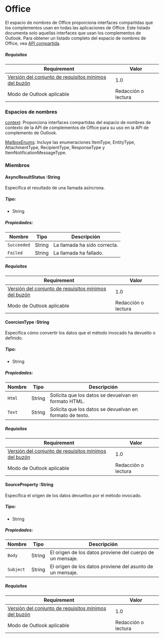  

# <a name="office"></a>Office

El espacio de nombres de Office proporciona interfaces compartidas que los complementos usan en todas las aplicaciones de Office. Este listado documenta solo aquellas interfaces que usan los complementos de Outlook. Para obtener un listado completo del espacio de nombres de Office, vea [API compartida](../shared/shared-api.md).

##### <a name="requirements"></a>Requisitos

|Requirement| Valor|
|---|---|
|[Versión del conjunto de requisitos mínimos del buzón](./tutorial-api-requirement-sets.md)| 1.0|
|Modo de Outlook aplicable| Redacción o lectura|

### <a name="namespaces"></a>Espacios de nombres

[context](Office.context.md): Proporciona interfaces compartidas del espacio de nombres de contexto de la API de complementos de Office para su uso en la API de complemento de Outlook.

[MailboxEnums](Office.MailboxEnums.md): Incluye las enumeraciones ItemType, EntityType, AttachmentType, RecipientType, ResponseType y ItemNotificationMessageType.

### <a name="members"></a>Miembros

####  <a name="asyncresultstatus-:string"></a>AsyncResultStatus :String

Especifica el resultado de una llamada asíncrona.

##### <a name="type:"></a>Tipo:

*   String

##### <a name="properties:"></a>Propiedades:

|Nombre| Tipo| Descripción|
|---|---|---|
|`Succeeded`| String|La llamada ha sido correcta.|
|`Failed`| String|La llamada ha fallado.|

##### <a name="requirements"></a>Requisitos

|Requirement| Valor|
|---|---|
|[Versión del conjunto de requisitos mínimos del buzón](./tutorial-api-requirement-sets.md)| 1.0|
|Modo de Outlook aplicable| Redacción o lectura|
####  <a name="coerciontype-:string"></a>CoercionType :String

Especifica cómo convertir los datos que el método invocado ha devuelto o definido.

##### <a name="type:"></a>Tipo:

*   String

##### <a name="properties:"></a>Propiedades:

|Nombre| Tipo| Descripción|
|---|---|---|
|`Html`| String|Solicita que los datos se devuelvan en formato HTML.|
|`Text`| String|Solicita que los datos se devuelvan en formato de texto.|

##### <a name="requirements"></a>Requisitos

|Requirement| Valor|
|---|---|
|[Versión del conjunto de requisitos mínimos del buzón](./tutorial-api-requirement-sets.md)| 1.0|
|Modo de Outlook aplicable| Redacción o lectura|
####  <a name="sourceproperty-:string"></a>SourceProperty :String

Especifica el origen de los datos devueltos por el método invocado.

##### <a name="type:"></a>Tipo:

*   String

##### <a name="properties:"></a>Propiedades:

|Nombre| Tipo| Descripción|
|---|---|---|
|`Body`| String|El origen de los datos proviene del cuerpo de un mensaje.|
|`Subject`| String|El origen de los datos proviene del asunto de un mensaje.|

##### <a name="requirements"></a>Requisitos

|Requirement| Valor|
|---|---|
|[Versión del conjunto de requisitos mínimos del buzón](./tutorial-api-requirement-sets.md)| 1.0|
|Modo de Outlook aplicable| Redacción o lectura|
